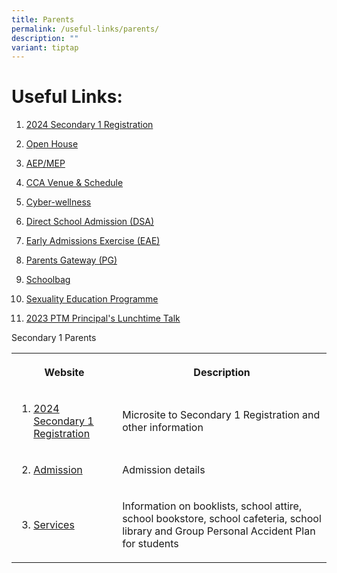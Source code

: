```yaml
---
title: Parents
permalink: /useful-links/parents/
description: ""
variant: tiptap
---
```

<h1><strong>Useful Links:</strong></h1>
<ol>
<li>
<p><a href="https://sites.google.com/moe.edu.sg/cchys12024" rel="noopener noreferrer nofollow" target="_blank">2024 Secondary 1 Registration</a>
</p>
</li>
<li>
<p><a href="https://sites.google.com/moe.edu.sg/cchyopenhouse2022/" rel="noopener noreferrer nofollow" target="_blank">Open House</a>
</p>
</li>
<li>
<p><a href="/our-curriculum/academic-development/department/aesthetics" rel="noopener noreferrer nofollow" target="_blank">AEP/MEP</a>
</p>
</li>
<li>
<p><a href="/our-cca/cca/cca-venue-schedule" rel="noopener noreferrer nofollow" target="_blank">CCA Venue &amp; Schedule</a>
</p>
</li>
<li>
<p><a href="/cyber-wellness/" rel="noopener noreferrer nofollow" target="_blank">Cyber-wellness</a>
</p>
</li>
<li>
<p><a href="/admission/direct-school-admission-dsa" rel="noopener noreferrer nofollow" target="_blank">Direct School Admission (DSA)</a>
</p>
</li>
<li>
<p><a href="https://eae.polytechnic.edu.sg/eaeStudIns/menu.jsp" rel="noopener noreferrer nofollow" target="_blank">Early Admissions Exercise (EAE)</a>
</p>
</li>
<li>
<p><a href="/admission/services/parents-gateway/" rel="noopener noreferrer nofollow" target="_blank">Parents Gateway (PG)</a>
</p>
</li>
<li>
<p><a href="https://www.schoolbag.edu.sg/" rel="noopener noreferrer nofollow" target="_blank">Schoolbag</a>
</p>
</li>
<li>
<p><a href="/our-curriculum/sexuality-education-programme/" rel="noopener noreferrer nofollow" target="_blank">Sexuality Education Programme</a>
</p>
</li>
<li>
<p><a href="/files/2023%20ptm%20p's%20talk%20slides.pdf" rel="noopener noreferrer nofollow" target="_blank">2023 PTM Principal's Lunchtime Talk</a>
</p>
</li>
</ol>
<p>Secondary 1 Parents</p>
<table>
<tbody>
<tr>
<th rowspan="1" colspan="1">
<p>Website</p>
</th>
<th rowspan="1" colspan="1">
<p>Description</p>
</th>
</tr>
<tr>
<td rowspan="1" colspan="1">
<ol>
<li>
<p><a href="https://sites.google.com/moe.edu.sg/cchys12024" rel="noopener noreferrer nofollow" target="_blank">2024 Secondary 1 Registration</a>
</p>
</li>
</ol>
</td>
<td rowspan="1" colspan="1">
<p>Microsite to Secondary 1 Registration and other information</p>
</td>
</tr>
<tr>
<td rowspan="1" colspan="1">
<ol start="2" data-tight="true" class="tight">
<li>
<p><a href="https://www.chungchenghighyishun.moe.edu.sg/admission/admission/" rel="noopener noreferrer nofollow" target="_blank">Admission</a>
</p>
</li>
</ol>
</td>
<td rowspan="1" colspan="1">
<p>Admission details</p>
</td>
</tr>
<tr>
<td rowspan="1" colspan="1">
<ol start="3" data-tight="true" class="tight">
<li>
<p><a href="https://www.chungchenghighyishun.moe.edu.sg/admission/services/parents-gateway/" rel="noopener noreferrer nofollow" target="_blank">Services</a>
</p>
</li>
</ol>
</td>
<td rowspan="1" colspan="1">
<p>Information on booklists, school attire, school bookstore, school cafeteria,
school library and Group Personal Accident Plan for students</p>
</td>
</tr>
</tbody>
</table>
<p></p>